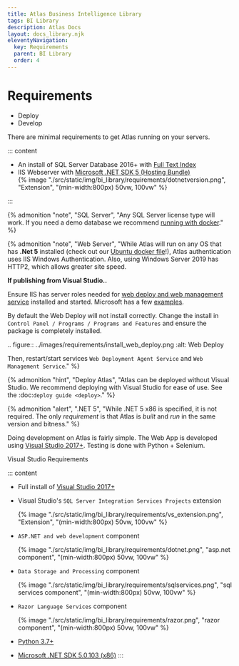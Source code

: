 ```yaml
---
title: Atlas Business Intelligence Library
tags: BI Library
description: Atlas Docs
layout: docs_library.njk
eleventyNavigation:
  key: Requirements
  parent: BI Library
  order: 4
---
```


# Requirements

<div class="tabs">
   <ul>
    <li class="is-active"><a tab="deploy">Deploy</a></li>
    <li><a tab="develop">Develop</a></li>
  </ul>
</div>
<div class="tab-container">
   <div class="tab is-active"id="deploy">
   
There are minimal requirements to get Atlas running on your servers.

::: content
- An install of SQL Server Database 2016+ with [Full Text Index](https://codingsight.com/implementing-full-text-search-in-sql-server-2016-for-beginners/)
- IIS Webserver with [Microsoft .NET SDK 5 (Hosting Bundle)](https://dotnet.microsoft.com/download/dotnet/5.0)
  <div class="box is-flex is-justify-content-center">
  {% image "./src/static/img/bi_library/requirements/dotnetversion.png", "Extension", "(min-width:800px) 50vw, 100vw" %}
  </div>
:::

{% admonition
   "note",
   "SQL Server",
   "Any SQL Server license type will work. If you need a demo database we recommend [running with docker](https://schwabencode.com/blog/2019/10/27/MSSQL-Server-2017-Docker-Full-Text-Search>)." %}

{% admonition
   "note",
   "Web Server",
   "While Atlas will run on any OS that has **.Net 5** installed (check out our [Ubuntu docker file](https://github.com/Riverside-Healthcare/Atlas-of-Information-Management/blob/master/Dockerfile>)!), Atlas authentication uses IIS Windows Authentication.
Also, using Windows Server 2019 has HTTP2, which allows greater site speed.

**If publishing from Visual Studio..**

Ensure IIS has server roles needed for [web deploy and web management service](https://docs.microsoft.com/en-us/aspnet/web-forms/overview/deployment/visual-studio-web-deployment/deploying-to-iis) installed and started. Microsoft has a few [examples](https://docs.microsoft.com/en-us/aspnet/web-forms/overview/deployment/visual-studio-web-deployment/deploying-to-iis).

By default the Web Deploy will not install correctly. Change the install in `Control Panel / Programs / Programs and Features` and ensure the package is completely installed.

.. figure:: ../images/requirements/install_web_deploy.png
   :alt: Web Deploy

Then, restart/start services `Web Deployment Agent Service` and `Web Management Service`."
%}

{% admonition
   "hint",
   "Deploy Atlas",
   "Atlas can be deployed without Visual Studio. We recommend deploying with Visual Studio for ease of use. See the :doc:`deploy guide <deploy>`."
%}

  
{% admonition
   "alert",
   ".NET 5",
   "While .NET 5 x86 is specified, it is not required. The only *requirement* is that Atlas is *built* and *run* in the same version and bitness."
%}

</div>
   <div class="tab" id="develop">

Doing development on Atlas is fairly simple. The Web App is developed using [Visual Studio 2017+](https://visualstudio.microsoft.com/downloads/). Testing is done with Python + Selenium.

Visual Studio Requirements

::: content
- Full install of [Visual Studio 2017+](https://visualstudio.microsoft.com/downloads/)
- Visual Studio's ``SQL Server Integration Services Projects`` extension
  <div class="box is-flex is-justify-content-center">
  {% image "./src/static/img/bi_library/requirements/vs_extension.png", "Extension", "(min-width:800px) 50vw, 100vw" %}
  </div>
- ``ASP.NET and web development`` component
  <div class="box is-flex is-justify-content-center">
  {% image "./src/static/img/bi_library/requirements/dotnet.png", "asp.net component", "(min-width:800px) 50vw, 100vw" %}
  </div>
- ``Data Storage and Processing`` component
  <div class="box is-flex is-justify-content-center">
  {% image "./src/static/img/bi_library/requirements/sqlservices.png", "sql services component", "(min-width:800px) 50vw, 100vw" %}
  </div>
- ``Razor Language Services`` component
  <div class="box is-flex is-justify-content-center">
  {% image "./src/static/img/bi_library/requirements/razor.png", "razor component", "(min-width:800px) 50vw, 100vw" %}
  </div>
- [Python 3.7+](https://www.python.org/downloads/) 
- [Microsoft .NET SDK 5.0.103 (x86)](https://dotnet.microsoft.com/download/dotnet/5.0)
:::

   </div>

</div>
